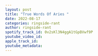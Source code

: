 ```yaml
---
layout: post
title: "True Words Of Aries "
date: 2022-08-17
categories: ringside-rant
author: ringside-rant
spotify_track_id: 0v2sKl3N4ggA1tGpBVwf9P
youtube_video_id: 
apple_track_id: 
youtube_metadata: 
---
```


